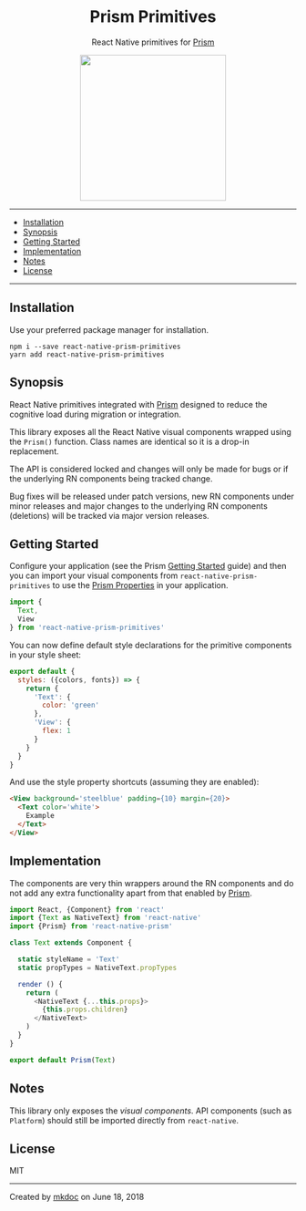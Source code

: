 <h1 align="center">Prism Primitives</h1>
<p align="center">React Native primitives for <a href="https://github.com/tmpfs/prism"title="Prism">Prism</a></p>
<p align="center">
  <img width="256" height="256" src="https://raw.githubusercontent.com/tmpfs/prism/master/prism.png" />
</p>

---

- [Installation](#installation)
- [Synopsis](#synopsis)
- [Getting Started](#getting-started)
- [Implementation](#implementation)
- [Notes](#notes)
- [License](#license)

---

## Installation

Use your preferred package manager for installation.

```
npm i --save react-native-prism-primitives
yarn add react-native-prism-primitives
```

## Synopsis

React Native primitives integrated with [Prism](https://github.com/tmpfs/prism) designed to reduce the cognitive load during migration or integration.

This library exposes all the React Native visual components wrapped using the `Prism()` function. Class names are identical so it is a drop-in replacement.

The API is considered locked and changes will only be made for bugs or if the underlying RN components being tracked change.

Bug fixes will be released under patch versions, new RN components under minor releases and major changes to the underlying RN components (deletions) will be tracked via major version releases.

## Getting Started

Configure your application (see the Prism [Getting Started](https://github.com/tmpfs/prism#getting-started) guide) and then you can import your visual components from `react-native-prism-primitives` to use the [Prism Properties](https://github.com/tmpfs/prism#properties) in your application.

```javascript
import {
  Text,
  View
} from 'react-native-prism-primitives'
```

You can now define default style declarations for the primitive components in your style sheet:

```javascript
export default {
  styles: ({colors, fonts}) => {
    return {
      'Text': {
        color: 'green'
      },
      'View': {
        flex: 1
      }
    }
  }
}
```

And use the style property shortcuts (assuming they are enabled):

```html
<View background='steelblue' padding={10} margin={20}>
  <Text color='white'>
    Example
  </Text>
</View>
```

## Implementation

The components are very thin wrappers around the RN components and do not add any extra functionality apart from that enabled by [Prism](https://github.com/tmpfs/prism).

```javascript
import React, {Component} from 'react'
import {Text as NativeText} from 'react-native'
import {Prism} from 'react-native-prism'

class Text extends Component {

  static styleName = 'Text'
  static propTypes = NativeText.propTypes

  render () {
    return (
      <NativeText {...this.props}>
        {this.props.children}
      </NativeText>
    )
  }
}

export default Prism(Text)
```

## Notes

This library only exposes the *visual components*. API components (such as `Platform`) should still be imported directly from `react-native`.

## License

MIT

---

Created by [mkdoc](https://github.com/mkdoc/mkdoc) on June 18, 2018

[prism]: https://github.com/tmpfs/prism
[getting started]: https://github.com/tmpfs/prism#getting-started
[prism properties]: https://github.com/tmpfs/prism#properties

